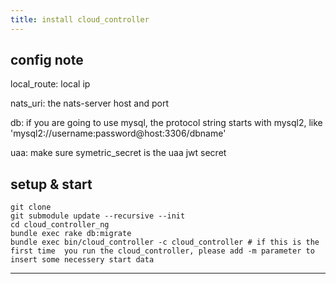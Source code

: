 ```yaml
---
title: install cloud_controller
---
```



## config note

local_route: local ip

nats_uri: the nats-server host and port

db: if you are going to use mysql, the protocol string starts with mysql2, like 'mysql2://username:password@host:3306/dbname'

uaa: make sure symetric_secret is the uaa jwt secret


## setup & start

    git clone
    git submodule update --recursive --init
    cd cloud_controller_ng
    bundle exec rake db:migrate
    bundle exec bin/cloud_controller -c cloud_controller # if this is the first time  you run the cloud_controller, please add -m parameter to insert some necessery start data


---
